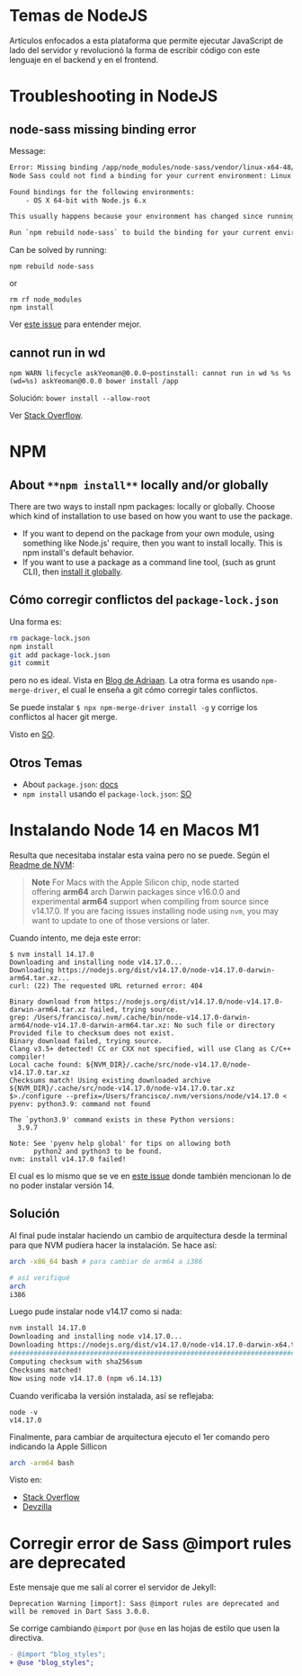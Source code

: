 # Temas de NodeJS

Artículos enfocados a esta plataforma que permite ejecutar JavaScript de lado del servidor y revolucionó la forma de escribir código con este lenguaje en el backend y en el frontend.

# Troubleshooting in NodeJS

## node-sass missing binding error

Message:
```bash
Error: Missing binding /app/node_modules/node-sass/vendor/linux-x64-48/binding.node
Node Sass could not find a binding for your current environment: Linux 64-bit with Node.js 6.x

Found bindings for the following environments:
	- OS X 64-bit with Node.js 6.x

This usually happens because your environment has changed since running `npm install`.

Run `npm rebuild node-sass` to build the binding for your current environment.
```

Can be solved by running:

```
npm rebuild node-sass
```

or

```
rm rf node_modules
npm install
```

Ver [este issue](https://github.com/sass/node-sass/issues/1585) para entender mejor.

## cannot run in wd

```
npm WARN lifecycle askYeoman@0.0.0~postinstall: cannot run in wd %s %s (wd=%s) askYeoman@0.0.0 bower install /app
```

Solución: `bower install --allow-root`

Ver [Stack Overflow](https://stackoverflow.com/questions/18136746/npm-install-failed-with-cannot-run-in-wd#19132229).

# NPM

## About `**npm install**` locally and/or globally

There are two ways to install npm packages: locally or globally. Choose which kind of installation to use based on how you want to use the package.

- If you want to depend on the package from your own module, using something like Node.js' require, then you want to install locally. This is npm install's default behavior.
- If you want to use a package as a command line tool, (such as grunt CLI), then [install it globally](https://docs.npmjs.com/getting-started/installing-npm-packages-globally).

## Cómo corregir conflictos del `package-lock.json`

Una forma es:
```bash
rm package-lock.json
npm install
git add package-lock.json
git commit
```

pero no es ideal. Vista en [Blog de Adriaan](https://blog.adriaan.io/merge-conflict-in-package-lock-json.html). La otra forma es usando `npm-merge-driver`, el cual le enseña a git cómo corregir tales conflictos. 

Se puede instalar `$ npx npm-merge-driver install -g` y corrige los conflictos al hacer git merge.

Visto en [SO](https://stackoverflow.com/questions/50160311/auto-merging-package-lock-json).

## Otros Temas

- About `package.json`: [docs](https://docs.npmjs.com/files/package.json#dependencies)
- `npm install` usando el `package-lock.json`: [SO](https://stackoverflow.com/questions/45022048/why-does-npm-install-rewrite-package-lock-json)

# Instalando Node 14 en Macos M1

Resulta que necesitaba instalar esta vaina pero no se puede. Según el [Readme de NVM](https://github.com/nvm-sh/nvm?tab=readme-ov-file#troubleshooting-on-macos):

> **Note** For Macs with the Apple Silicon chip, node started offering **arm64** arch Darwin packages since v16.0.0 and experimental **arm64** support when compiling from source since v14.17.0. If you are facing issues installing node using `nvm`, you may want to update to one of those versions or later.

Cuando intento, me deja este error:

```
$ nvm install 14.17.0
Downloading and installing node v14.17.0...
Downloading https://nodejs.org/dist/v14.17.0/node-v14.17.0-darwin-arm64.tar.xz...
curl: (22) The requested URL returned error: 404

Binary download from https://nodejs.org/dist/v14.17.0/node-v14.17.0-darwin-arm64.tar.xz failed, trying source.
grep: /Users/francisco/.nvm/.cache/bin/node-v14.17.0-darwin-arm64/node-v14.17.0-darwin-arm64.tar.xz: No such file or directory
Provided file to checksum does not exist.
Binary download failed, trying source.
Clang v3.5+ detected! CC or CXX not specified, will use Clang as C/C++ compiler!
Local cache found: ${NVM_DIR}/.cache/src/node-v14.17.0/node-v14.17.0.tar.xz
Checksums match! Using existing downloaded archive ${NVM_DIR}/.cache/src/node-v14.17.0/node-v14.17.0.tar.xz
$>./configure --prefix=/Users/francisco/.nvm/versions/node/v14.17.0 <
pyenv: python3.9: command not found

The `python3.9' command exists in these Python versions:
  3.9.7

Note: See 'pyenv help global' for tips on allowing both
      python2 and python3 to be found.
nvm: install v14.17.0 failed!
```

El cual es lo mismo que se ve en [este issue](https://github.com/nvm-sh/nvm/issues/3026#issuecomment-1419726966) donde también mencionan lo de no poder instalar versión 14.

## Solución

Al final pude instalar haciendo un cambio de arquitectura desde la terminal para que NVM pudiera hacer la instalación. Se hace así:

```bash
arch -x86_64 bash # para cambiar de arm64 a i386

# así verifiqué
arch
i386
```

Luego pude instalar node v14.17 como si nada:
```bash
nvm install 14.17.0
Downloading and installing node v14.17.0...
Downloading https://nodejs.org/dist/v14.17.0/node-v14.17.0-darwin-x64.tar.xz...
######################################################################################################################################################################################################################################################### 100.0%
Computing checksum with sha256sum
Checksums matched!
Now using node v14.17.0 (npm v6.14.13)
```

Cuando verificaba la versión instalada, así se reflejaba:
```
node -v
v14.17.0
```

Finalmente, para cambiar de arquitectura ejecuto el 1er comando pero indicando la Apple Sillicon
```bash
arch -arm64 bash
```

Visto en:
- [Stack Overflow](https://stackoverflow.com/a/67907214/1407371)
- [Devzilla](https://devzilla.io/using-nodejs-14-with-mac-silicon-m1)

# Corregir error de Sass @import rules are deprecated

Este mensaje que me salí al correr el servidor de Jekyll:
```
Deprecation Warning [import]: Sass @import rules are deprecated and will be removed in Dart Sass 3.0.0.
```

Se corrige cambiando `@import` por `@use` en las hojas de estilo que usen la directiva.

```diff
- @import "blog_styles";
+ @use "blog_styles";
```